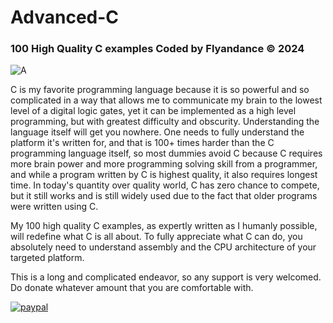 # Advanced-C
### 100 High Quality C examples Coded by Flyandance © 2024

![A](https://github.com/flyandancexo/Advanced-C/assets/66555404/259a74f6-3b1f-4f96-aa03-7fa137fab3f3)

C is my favorite programming language because it is so powerful and so complicated in a way that allows me to communicate my brain to the lowest level of a digital logic gates, yet it can be implemented as a high level programming, but with greatest difficulty and obscurity. Understanding the language itself will get you nowhere. One needs to fully understand the platform it's written for, and that is 100+ times harder than the C programming language itself, so most dummies avoid C because C requires more brain power and more programming solving skill from a programmer, and while a program written by C is highest quality, it also requires longest time. In today's quantity over quality world, C has zero chance to compete, but it still works and is still widely used due to the fact that older programs were written using C.  

My 100 high quality C examples, as expertly written as I humanly possible, will redefine what C is all about. To fully appreciate what C can do, you absolutely need to understand assembly and the CPU architecture of your targeted platform. 

This is a long and complicated endeavor, so any support is very welcomed. Do donate whatever amount that you are comfortable with. 

[![paypal](https://www.paypalobjects.com/en_US/i/btn/btn_donateCC_LG.gif)](https://paypal.me/flyandance?country.x=US&locale.x=en_US)
